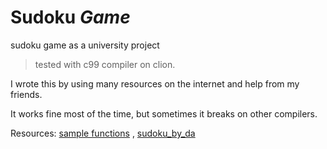 # Sudoku $Game$
sudoku game as a university project
> tested with c99 compiler on clion.

I wrote this by using many resources on the internet and help from my friends.

It works fine most of the time, but sometimes it breaks on other compilers.

Resources: [sample functions](https://stackoverflow.com/questions/53635187/generate-valid-sudoku-puzzle-in-c) , [sudoku_by_da](https://github.com/DgithubA/sudoku_by_da)
